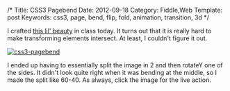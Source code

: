 /*
Title: CSS3 Pagebend
Date: 2012-09-18
Category: Fiddle,Web
Template: post
Keywords: css3, page, bend, flip, fold, animation, transition, 3d
*/

I crafted [this lil' beauty](http://codepen.io/james2doyle/pen/HpbrL "css3-pagebend") in class today. It turns out that it is really hard to make transforming elements intersect. At least, I couldn't figure it out.

[![css3-pagebend](http://ohdoylerules.com/content/images/css3-pagebend11.jpg "css3-pagebend")](http://codepen.io/james2doyle/pen/HpbrL)

I ended up having to essentially split the image in 2 and then rotateY one of the sides. It didn't look quite right when it was bending at the middle, so I made the split like 60-40. As always, click the image for the live action.
